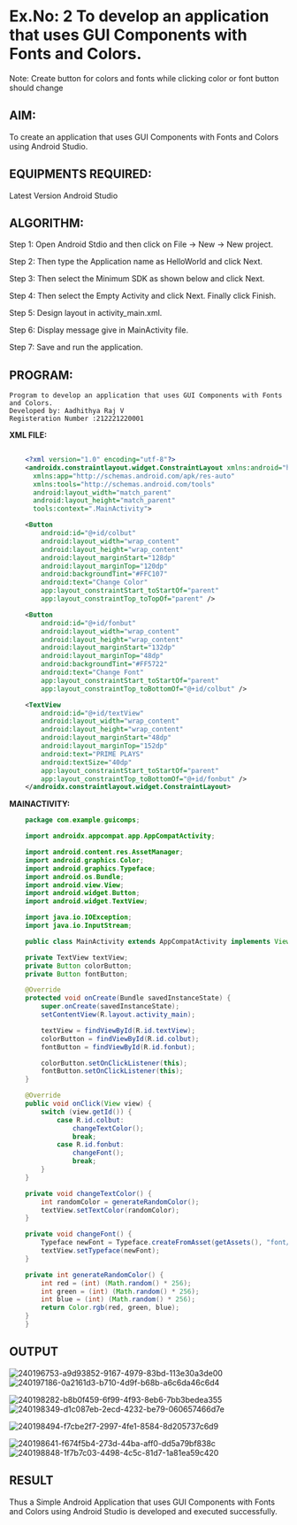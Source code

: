 # Ex.No: 2 To develop an application that uses GUI Components with Fonts and Colors. 
Note: Create button for colors and fonts while clicking color or font button should change 


## AIM:

To create an application that uses GUI Components with Fonts and Colors using Android Studio.

## EQUIPMENTS REQUIRED:

Latest Version Android Studio

## ALGORITHM:

Step 1: Open Android Stdio and then click on File -> New -> New project.

Step 2: Then type the Application name as HelloWorld and click Next. 

Step 3: Then select the Minimum SDK as shown below and click Next.

Step 4: Then select the Empty Activity and click Next. Finally click Finish.

Step 5: Design layout in activity_main.xml.

Step 6: Display message give in MainActivity file.

Step 7: Save and run the application.

## PROGRAM:
```
Program to develop an application that uses GUI Components with Fonts and Colors.
Developed by: Aadhithya Raj V
Registeration Number :212221220001
```
**XML FILE:**
```xml
    
    <?xml version="1.0" encoding="utf-8"?>
    <androidx.constraintlayout.widget.ConstraintLayout xmlns:android="http://schemas.android.com/apk/res/android"
      xmlns:app="http://schemas.android.com/apk/res-auto"
      xmlns:tools="http://schemas.android.com/tools"
      android:layout_width="match_parent"
      android:layout_height="match_parent"
      tools:context=".MainActivity">

    <Button
        android:id="@+id/colbut"
        android:layout_width="wrap_content"
        android:layout_height="wrap_content"
        android:layout_marginStart="128dp"
        android:layout_marginTop="120dp"
        android:backgroundTint="#FFC107"
        android:text="Change Color"
        app:layout_constraintStart_toStartOf="parent"
        app:layout_constraintTop_toTopOf="parent" />

    <Button
        android:id="@+id/fonbut"
        android:layout_width="wrap_content"
        android:layout_height="wrap_content"
        android:layout_marginStart="132dp"
        android:layout_marginTop="48dp"
        android:backgroundTint="#FF5722"
        android:text="Change Font"
        app:layout_constraintStart_toStartOf="parent"
        app:layout_constraintTop_toBottomOf="@+id/colbut" />

    <TextView
        android:id="@+id/textView"
        android:layout_width="wrap_content"
        android:layout_height="wrap_content"
        android:layout_marginStart="48dp"
        android:layout_marginTop="152dp"
        android:text="PRIME PLAYS"
        android:textSize="40dp"
        app:layout_constraintStart_toStartOf="parent"
        app:layout_constraintTop_toBottomOf="@+id/fonbut" />
    </androidx.constraintlayout.widget.ConstraintLayout>
```        
**MAINACTIVITY:**
```java    
    package com.example.guicomps;

    import androidx.appcompat.app.AppCompatActivity;

    import android.content.res.AssetManager;
    import android.graphics.Color;
    import android.graphics.Typeface;
    import android.os.Bundle;
    import android.view.View;
    import android.widget.Button;
    import android.widget.TextView;

    import java.io.IOException;
    import java.io.InputStream;

    public class MainActivity extends AppCompatActivity implements View.OnClickListener {

    private TextView textView;
    private Button colorButton;
    private Button fontButton;

    @Override
    protected void onCreate(Bundle savedInstanceState) {
        super.onCreate(savedInstanceState);
        setContentView(R.layout.activity_main);

        textView = findViewById(R.id.textView);
        colorButton = findViewById(R.id.colbut);
        fontButton = findViewById(R.id.fonbut);

        colorButton.setOnClickListener(this);
        fontButton.setOnClickListener(this);
    }

    @Override
    public void onClick(View view) {
        switch (view.getId()) {
            case R.id.colbut:
                changeTextColor();
                break;
            case R.id.fonbut:
                changeFont();
                break;
        }
    }

    private void changeTextColor() {
        int randomColor = generateRandomColor();
        textView.setTextColor(randomColor);
    }

    private void changeFont() {
        Typeface newFont = Typeface.createFromAsset(getAssets(), "font/pacifico.ttf");
        textView.setTypeface(newFont);
    }

    private int generateRandomColor() {
        int red = (int) (Math.random() * 256);
        int green = (int) (Math.random() * 256);
        int blue = (int) (Math.random() * 256);
        return Color.rgb(red, green, blue);
    }
    }

```
## OUTPUT
   ![240196753-a9d93852-9167-4979-83bd-113e30a3de00](https://github.com/knight7080/Mobile-Application-Development/assets/88542035/15c3d055-81d9-4b44-8288-564fd9db294a)
![240197186-0a2161d3-b710-4d9f-b68b-a6c6da46c6d4](https://github.com/knight7080/Mobile-Application-Development/assets/88542035/fd57f6f2-47b8-4179-9c7c-95f34b6278cd)

![240198282-b8b0f459-6f99-4f93-8eb6-7bb3bedea355](https://github.com/knight7080/Mobile-Application-Development/assets/88542035/a1f4b875-7f8a-4f00-8c0e-ade88f79de15)![240198349-d1c087eb-2ecd-4232-be79-060657466d7e](https://github.com/knight7080/Mobile-Application-Development/assets/88542035/672e8289-7ba3-4846-872f-945e709f738f)

![240198494-f7cbe2f7-2997-4fe1-8584-8d205737c6d9](https://github.com/knight7080/Mobile-Application-Development/assets/88542035/f7f29bc8-7db2-42c8-86c5-7b8a83b61514)

![240198641-f674f5b4-273d-44ba-aff0-dd5a79bf838c](https://github.com/knight7080/Mobile-Application-Development/assets/88542035/1abc074d-5704-43dd-8323-e61a11c6e076)
![240198848-1f7b7c03-4498-4c5c-81d7-1a81ea59c420](https://github.com/knight7080/Mobile-Application-Development/assets/88542035/7436e103-de86-4c22-9136-907e7beaf8d5)



## RESULT
Thus a Simple Android Application that uses GUI Components with Fonts and Colors using Android Studio is developed and executed successfully.

